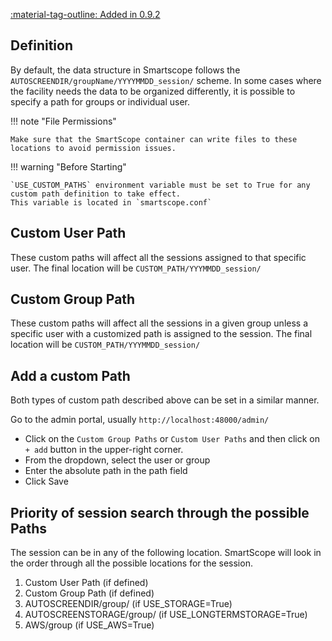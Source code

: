 
[:material-tag-outline: Added in 0.9.2]()

## Definition

By default, the data structure in Smartscope follows the `AUTOSCREENDIR/groupName/YYYYMMDD_session/` scheme. In some cases where the facility needs the data to be organized differently, it is possible to specify a path for groups or individual user.

!!! note "File Permissions"

    Make sure that the SmartScope container can write files to these locations to avoid permission issues.

!!! warning "Before Starting"

    `USE_CUSTOM_PATHS` environment variable must be set to True for any custom path definition to take effect.
    This variable is located in `smartscope.conf`

## Custom User Path

These custom paths will affect all the sessions assigned to that specific user. The final location will be `CUSTOM_PATH/YYYMMDD_session/`

## Custom Group Path

These custom paths will affect all the sessions in a given group unless a specific user with a customized path is assigned to the session. The final location will be `CUSTOM_PATH/YYYMMDD_session/`


## Add a custom Path

Both types of custom path described above can be set in a similar manner.

Go to the admin portal, usually `http://localhost:48000/admin/`

* Click on the `Custom Group Paths` or `Custom User Paths` and then click on `+ add` button in the upper-right corner.
* From the dropdown, select the user or group
* Enter the absolute path in the path field
* Click Save

## Priority of session search through the possible Paths

The session can be in any of the following location. SmartScope will look in the order through all the possible locations for the session.

1. Custom User Path (if defined)
2. Custom Group Path (if defined)
3. AUTOSCREENDIR/group/ (if USE_STORAGE=True)
4. AUTOSCREENSTORAGE/group/ (if USE_LONGTERMSTORAGE=True)
5. AWS/group (if USE_AWS=True)






